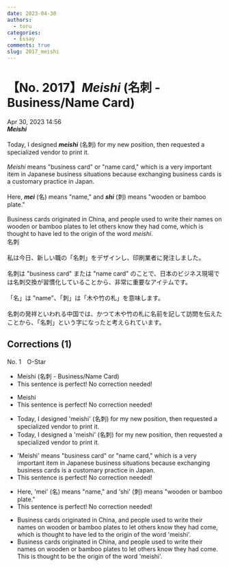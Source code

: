 ```yaml
---
date: 2023-04-30
authors:
  - toru
categories:
  - Essay
comments: true
slug: 2017_meishi
---
```


# 【No. 2017】<strong><em>Meishi</strong></em> (名刺 - Business/Name Card)
<div class="date">Apr 30, 2023 14:56</div>
<div id="post"><div id="body_show_ori">
<strong><em>Meishi</strong></em><br/><br/>Today, I designed <strong><em>meishi</em></strong> (名刺) for my new position, then requested a specialized vendor to print it.<br/><br/><em>Meishi</em> means "business card" or "name card," which is a very important item in Japanese business situations because exchanging business cards is a customary practice in Japan.<br/><br/>Here, <strong><em>mei</em></strong> (名) means "name," and <strong><em>shi</em></strong> (刺) means "wooden or bamboo plate."<br/><br/>Business cards originated in China, and people used to write their names on wooden or bamboo plates to let others know they had come, which is thought to have led to the origin of the word <em>meishi</em>.
</div></div>

<!-- more -->

<div id="post_ja"><div id="body_show_mo">
名刺<br/><br/>私は今日、新しい職の「名刺」をデザインし、印刷業者に発注しました。<br/><br/>名刺は "business card" または "name card" のことで、日本のビジネス現場では名刺交換が習慣化していることから、非常に重要なアイテムです。<br/><br/>「名」は "name"、「刺」は「木や竹の札」を意味します。<br/><br/>名刺の発祥といわれる中国では、かつて木や竹の札に名前を記して訪問を伝えたことから、「名刺」という字になったと考えられています。
</div></div>

## Corrections (1)
<div id="block"><div class="first_name"> No. 1　<span class="just_name">O-Star</span></div><div id="block2">
<ul class="correction_field">
<li class="incorrect">Meishi (名刺 - Business/Name Card)</li>
<li class="corrected perfect">This sentence is perfect! No correction needed!</li>
</ul>
<ul class="correction_field">
<li class="incorrect">Meishi</li>
<li class="corrected perfect">This sentence is perfect! No correction needed!</li>
</ul>
<ul class="correction_field">
<li class="incorrect">Today, I designed 'meishi' (名刺) for my new position, then requested a specialized vendor to print it.</li>
<li class="corrected correct">
Today, I designed <span class="f_bold">a</span> 'meishi' (名刺) for my new position, then requested a specialized vendor to print it.
</li>
</ul>
<ul class="correction_field">
<li class="incorrect">'Meishi' means "business card" or "name card," which is a very important item in Japanese business situations because exchanging business cards is a customary practice in Japan.</li>
<li class="corrected perfect">This sentence is perfect! No correction needed!</li>
</ul>
<ul class="correction_field">
<li class="incorrect">Here, 'mei' (名) means "name," and 'shi' (刺) means "wooden or bamboo plate."</li>
<li class="corrected perfect">This sentence is perfect! No correction needed!</li>
</ul>
<ul class="correction_field">
<li class="incorrect">Business cards originated in China, and people used to write their names on wooden or bamboo plates to let others know they had come, which is thought to have led to the origin of the word 'meishi'.</li>
<li class="corrected correct">
Business cards originated in China, and people used to write their names on wooden or bamboo plates to let others know they had come. <span class="f_bold">This is</span> thought <span class="f_bold">to be the origin of </span>the word 'meishi'.
</li>
</ul>
</div></div>
